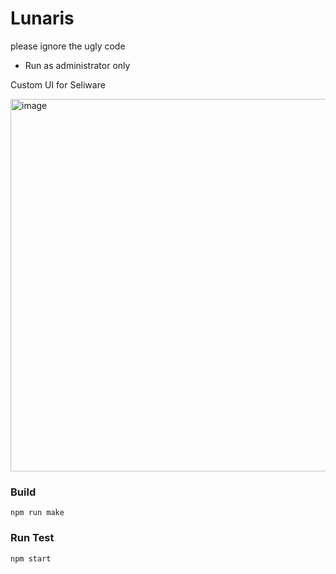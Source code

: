 # Lunaris
please ignore the ugly code
- Run as administrator only

Custom UI for Seliware

<img width="798" height="596" alt="image" src="https://github.com/user-attachments/assets/4da4ffb3-d65b-4a3d-b141-d7bae51dc640" />

### Build
```
npm run make
```

### Run Test
```
npm start
```
